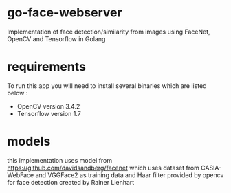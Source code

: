 # go-face-webserver
Implementation of face detection/similarity from images using FaceNet, OpenCV and Tensorflow in Golang

# requirements
To run this app you will need to install several binaries which are listed below :
* OpenCV version 3.4.2
* Tensorflow version 1.7

# models
this implementation uses model from https://github.com/davidsandberg/facenet 
which uses dataset from CASIA-WebFace and VGGFace2 as training data
and Haar filter provided by opencv for face detection created by Rainer Lienhart
